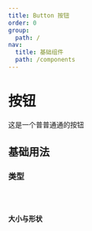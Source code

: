 ```yaml
---
title: Button 按钮
order: 0
group:
  path: /
nav:
  title: 基础组件
  path: /components
---
```


# 按钮

这是一个普普通通的按钮

## 基础用法

### 类型

<code src="./demo/base.tsx">

### 大小与形状

<code src="./demo/size.tsx">

<API src="./index.tsx"></API>
